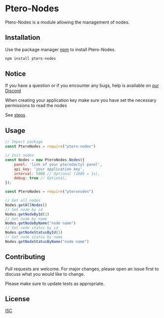 # Ptero-Nodes

Ptero-Nodes is a module allowing the management of nodes.

## Installation

Use the package manager [npm](https://www.npmjs.com) to install Ptero-Nodes.

```bash
npm install ptero-nodes
```

## Notice
If you have a question or if you encounter any bugs, help is available on [our Discord](https://discord.swizen.eu)

When creating your application key make sure you have set the necessary permissions to read the nodes

See [steps](https://prnt.sc/1xf84cv)


## Usage

```javascript
// Import package
const PteroNodes = require("ptero-nodes")

// Init nodes
const Nodes = new PteroNodes.Nodes({
    panel: 'link of your pterodactyl panel',
    api_key: 'your application key',
    interval: 5000 // Optional (1000 = 1s),
    debug: true // Optional,
});

const PteroNodes = require("pteronodes")

// Get all nodes
Nodes.getAllNodes()
// Get node by id
Nodes.getNodeById(1)
// Get node by name
Nodes.getNodeByName("node name")
// Get node status by id
Nodes.getNodeStatusById(1)
// Get node status by name
Nodes.getNodeStatusByName("node name")
```

## Contributing
Pull requests are welcome. For major changes, please open an issue first to discuss what you would like to change.

Please make sure to update tests as appropriate.

## License
[ISC](https://choosealicense.com/licenses/isc/)